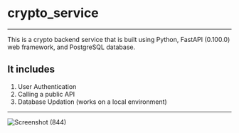 # crypto_service
<hr>
This is a crypto backend service that is built using Python, FastAPI (0.100.0) web framework, and PostgreSQL database. 

## It includes
1. User Authentication
2. Calling a public API
3. Database Updation (works on a local environment)
---
![Screenshot (844)](https://github.com/Anu-Ra-g/crypto_service/assets/94440065/c52b886e-ae0b-461a-b31b-8f2abad90456)


